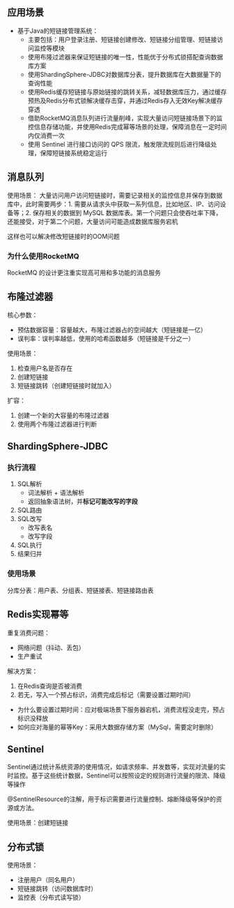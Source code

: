 
## 应用场景

- 基于Java的短链接管理系统：
	- 主要包括：用户登录注册、短链接创建修改、短链接分组管理、短链接访问监控等模块
	- 使用布隆过滤器来保证短链接的唯一性，性能优于分布式锁搭配查询数据库方案
	- 使用ShardingSphere-JDBC对数据库分表，提升数据库在大数据量下的查询性能
	- 使用Redis缓存短链接与原始链接的跳转关系，减轻数据库压力，通过缓存预热及Redis分布式锁解决缓存击穿，并通过Redis存入无效Key解决缓存穿透
	- 借助RocketMQ消息队列进行流量削峰，实现大量访问短链接场景下的监控信息存储功能，并使用Redis完成幂等场景的处理，保障消息在一定时间内仅消费一次
	- 使用 Sentinel 进行接口访问的 QPS 限流，触发限流规则后进行降级处理，保障短链接系统稳定运行

## 消息队列

使用场景： 大量访问用户访问短链接时，需要记录相关的监控信息并保存到数据库中，此时需要两步：1. 需要从请求头中获取一系列信息，比如地区、IP、访问设备等；2. 保存相关的数据到 MySQL 数据库表。第一个问题只会使吞吐率下降，还能接受，对于第二个问题，大量访问可能造成数据库服务宕机

这样也可以解决修改短链接时的OOM问题

### 为什么使用RocketMQ

RocketMQ 的设计更注重实现高可用和多功能的消息服务

## 布隆过滤器

核心参数：
- 预估数据容量：容量越大，布隆过滤器占的空间越大（短链接是一亿）
- 误判率：误判率越低，使用的哈希函数越多（短链接是千分之一）

使用场景：
1. 检查用户名是否存在
2. 创建短链接
3. 短链接跳转（创建短链接时就加入）

扩容：
1. 创建一个新的大容量的布隆过滤器
2. 使用两个布隆过滤器进行判断

## ShardingSphere-JDBC

### 执行流程

1. SQL解析 
	- 词法解析 + 语法解析
	- 返回抽象语法树，并**标记可能改写的字段**
2. SQL路由
3. SQL改写
	- 改写表名
	- 改写字段
1. SQL执行
2. 结果归并

### 使用场景 

分库分表：用户表、分组表、短链接表、短链接路由表

## Redis实现幂等

重复消费问题：
- 网络问题（抖动、丢包）
- 生产重试

解决方案：
1. 在Redis查询是否被消费
2. 若无，写入一个预占标识，消费完成后标记（需要设置过期时间）

- 为什么要设置过期时间：应对极端场景下服务器宕机，消费流程没走完，预占标识没释放
- 如何应对海量的幂等Key：采用大数据存储方案（MySql，需要定时删除）

## Sentinel 

Sentinel通过统计系统资源的使用情况，如请求频率、并发数等，实现对流量的实时监控。基于这些统计数据，Sentinel可以按照设定的规则进行流量的限流、降级等操作

@SentinelResource的注解，用于标识需要进行流量控制、熔断降级等保护的资源或方法。

使用场景：创建短链接

## 分布式锁

使用场景： 
- 注册用户（同名用户）
- 短链接跳转（访问数据库时）
- 监控表（分布式读写锁）